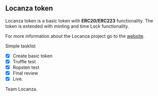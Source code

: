 ## Locanza token 

Locanza token is a basic token with **ERC20/ERC223** functionality.
The token is extended with minting and time Lock functionality.

For more information about the  Locanza project go to the [website](https://www.locanza.org).

Simple tasklist

- [x] Create basic token
- [x] Truffle test
- [x] Ropsten test
- [x] Final review
- [x] Live.

Team Locanza.

